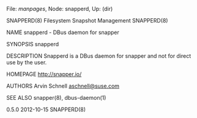 File: *manpages*,  Node: snapperd,  Up: (dir)

SNAPPERD(8)             Filesystem Snapshot Management             SNAPPERD(8)



NAME
       snapperd - DBus daemon for snapper

SYNOPSIS
       snapperd

DESCRIPTION
       Snapperd is a DBus daemon for snapper and not for direct use by the
       user.

HOMEPAGE
       http://snapper.io/

AUTHORS
       Arvin Schnell <aschnell@suse.com>

SEE ALSO
       snapper(8), dbus-daemon(1)



0.5.0                             2012-10-15                       SNAPPERD(8)
